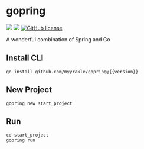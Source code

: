 # gopring

![](https://img.shields.io/badge/language-Go-00ADD8) ![](https://img.shields.io/badge/version-v0.1.4-brightgreen) [![GitHub license](https://img.shields.io/badge/license-MIT-blue.svg)](./LICENSE)

A wonderful combination of Spring and Go

## Install CLI

```
go install github.com/myyrakle/gopring@{{version}}
```

## New Project

```
gopring new start_project
```

## Run

```
cd start_project
gopring run
```
